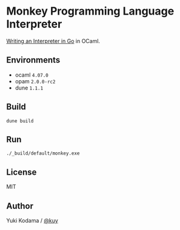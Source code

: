# Monkey Programming Language Interpreter

[Writing an Interpreter in Go](https://interpreterbook.com/) in OCaml.

## Environments

- ocaml `4.07.0`
- opam `2.0.0-rc2`
- dune `1.1.1`

## Build

```
dune build
```

## Run

```
./_build/default/monkey.exe
```
## License

MIT

## Author

Yuki Kodama / [@kuy](https://twitter.com/kuy)
